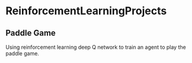 # ReinforcementLearningProjects

## Paddle Game

Using reinforcement learning deep Q network to train an agent to play the paddle game.
